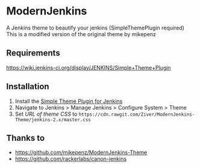 ModernJenkins
=============

A Jenkins theme to beautify your jenkins (SimpleThemePlugin required)
This is a modified version of the original theme by mikepenz


Requirements
-------------
https://wiki.jenkins-ci.org/display/JENKINS/Simple+Theme+Plugin


Installation
-------------
1. Install the [Simple Theme Plugin for Jenkins](https://wiki.jenkins-ci.org/display/JENKINS/Simple+Theme+Plugin)
2. Navigate to Jenkins > Manage Jenkins > Configure System > Theme
3. Set _URL of theme CSS_ to `https://cdn.rawgit.com/Ziver/ModernJenkins-Theme/jenkins-2.x/master.css`


Thanks to
------------
- https://github.com/mikepenz/ModernJenkins-Theme
- https://github.com/rackerlabs/canon-jenkins
